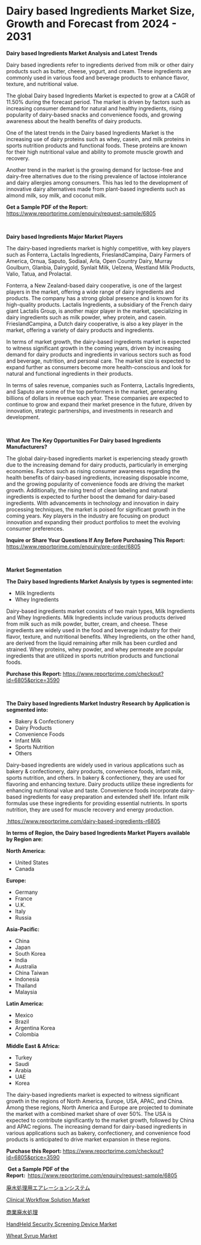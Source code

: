 <p><h1>Dairy based Ingredients Market Size, Growth and Forecast from 2024 - 2031</h1></p><p><strong>Dairy based Ingredients Market Analysis and Latest Trends</strong></p>
<p><p>Dairy based ingredients refer to ingredients derived from milk or other dairy products such as butter, cheese, yogurt, and cream. These ingredients are commonly used in various food and beverage products to enhance flavor, texture, and nutritional value.</p><p>The global Dairy based Ingredients Market is expected to grow at a CAGR of 11.50% during the forecast period. The market is driven by factors such as increasing consumer demand for natural and healthy ingredients, rising popularity of dairy-based snacks and convenience foods, and growing awareness about the health benefits of dairy products.</p><p>One of the latest trends in the Dairy based Ingredients Market is the increasing use of dairy proteins such as whey, casein, and milk proteins in sports nutrition products and functional foods. These proteins are known for their high nutritional value and ability to promote muscle growth and recovery.</p><p>Another trend in the market is the growing demand for lactose-free and dairy-free alternatives due to the rising prevalence of lactose intolerance and dairy allergies among consumers. This has led to the development of innovative dairy alternatives made from plant-based ingredients such as almond milk, soy milk, and coconut milk.</p></p>
<p><strong>Get a Sample PDF of the Report:&nbsp;</strong> <a href="https://www.reportprime.com/enquiry/request-sample/6805">https://www.reportprime.com/enquiry/request-sample/6805</a></p>
<p>&nbsp;</p>
<p><strong>Dairy based Ingredients Major Market Players</strong></p>
<p><p>The dairy-based ingredients market is highly competitive, with key players such as Fonterra, Lactalis Ingredients, FrieslandCampina, Dairy Farmers of America, Ornua, Saputo, Sodiaal, Arla, Open Country Dairy, Murray Goulburn, Glanbia, Dairygold, Synlait Milk, Uelzena, Westland Milk Products, Valio, Tatua, and Prolactal.</p><p>Fonterra, a New Zealand-based dairy cooperative, is one of the largest players in the market, offering a wide range of dairy ingredients and products. The company has a strong global presence and is known for its high-quality products. Lactalis Ingredients, a subsidiary of the French dairy giant Lactalis Group, is another major player in the market, specializing in dairy ingredients such as milk powder, whey protein, and casein. FrieslandCampina, a Dutch dairy cooperative, is also a key player in the market, offering a variety of dairy products and ingredients.</p><p>In terms of market growth, the dairy-based ingredients market is expected to witness significant growth in the coming years, driven by increasing demand for dairy products and ingredients in various sectors such as food and beverage, nutrition, and personal care. The market size is expected to expand further as consumers become more health-conscious and look for natural and functional ingredients in their products.</p><p>In terms of sales revenue, companies such as Fonterra, Lactalis Ingredients, and Saputo are some of the top performers in the market, generating billions of dollars in revenue each year. These companies are expected to continue to grow and expand their market presence in the future, driven by innovation, strategic partnerships, and investments in research and development.</p></p>
<p>&nbsp;</p>
<p><strong>What Are The Key Opportunities For Dairy based Ingredients Manufacturers?</strong></p>
<p><p>The global dairy-based ingredients market is experiencing steady growth due to the increasing demand for dairy products, particularly in emerging economies. Factors such as rising consumer awareness regarding the health benefits of dairy-based ingredients, increasing disposable income, and the growing popularity of convenience foods are driving the market growth. Additionally, the rising trend of clean labeling and natural ingredients is expected to further boost the demand for dairy-based ingredients. With advancements in technology and innovation in dairy processing techniques, the market is poised for significant growth in the coming years. Key players in the industry are focusing on product innovation and expanding their product portfolios to meet the evolving consumer preferences.</p></p>
<p><strong>Inquire or Share Your Questions If Any Before Purchasing This Report:</strong> <a href="https://www.reportprime.com/enquiry/pre-order/6805">https://www.reportprime.com/enquiry/pre-order/6805</a></p>
<p>&nbsp;</p>
<p><strong>Market Segmentation</strong></p>
<p><strong>The Dairy based Ingredients Market Analysis by types is segmented into:</strong></p>
<p><ul><li>Milk Ingredients</li><li>Whey Ingredients</li></ul></p>
<p><p>Dairy-based ingredients market consists of two main types, Milk Ingredients and Whey Ingredients. Milk Ingredients include various products derived from milk such as milk powder, butter, cream, and cheese. These ingredients are widely used in the food and beverage industry for their flavor, texture, and nutritional benefits. Whey Ingredients, on the other hand, are derived from the liquid remaining after milk has been curdled and strained. Whey proteins, whey powder, and whey permeate are popular ingredients that are utilized in sports nutrition products and functional foods.</p></p>
<p><strong>Purchase this Report:&nbsp;</strong><a href="https://www.reportprime.com/checkout?id=6805&price=3590">https://www.reportprime.com/checkout?id=6805&price=3590</a></p>
<p>&nbsp;</p>
<p><strong>The Dairy based Ingredients Market Industry Research by Application is segmented into:</strong></p>
<p><ul><li>Bakery & Confectionery</li><li>Dairy Products</li><li>Convenience Foods</li><li>Infant Milk</li><li>Sports Nutrition</li><li>Others</li></ul></p>
<p><p>Dairy-based ingredients are widely used in various applications such as bakery & confectionery, dairy products, convenience foods, infant milk, sports nutrition, and others. In bakery & confectionery, they are used for flavoring and enhancing texture. Dairy products utilize these ingredients for enhancing nutritional value and taste. Convenience foods incorporate dairy-based ingredients for easy preparation and extended shelf life. Infant milk formulas use these ingredients for providing essential nutrients. In sports nutrition, they are used for muscle recovery and energy production.</p></p>
<p><a href="https://www.reportprime.com/dairy-based-ingredients-r6805">&nbsp;https://www.reportprime.com/dairy-based-ingredients-r6805</a></p>
<p><strong>In terms of Region, the Dairy based Ingredients Market Players available by Region are:</strong></p>
<p>
    <p> <strong> North America: </strong>
        <ul>
            <li>United States</li>
            <li>Canada</li>
        </ul>
        </p> 
    <p> <strong> Europe: </strong>
        <ul>
            <li>Germany</li>
            <li>France</li>
            <li>U.K.</li>
            <li>Italy</li>
            <li>Russia</li>
        </ul>
        </p> 
    <p> <strong> Asia-Pacific: </strong>
        <ul>
            <li>China</li>
            <li>Japan</li>
            <li>South Korea</li>
            <li>India</li>
            <li>Australia</li>
            <li>China Taiwan</li>
            <li>Indonesia</li>
            <li>Thailand</li>
            <li>Malaysia</li>
        </ul>
        </p> 
    <p> <strong> Latin America: </strong>
        <ul>
            <li>Mexico</li>
            <li>Brazil</li>
            <li>Argentina Korea</li>
            <li>Colombia</li>
        </ul>
        </p> 
    <p> <strong> Middle East & Africa: </strong>
        <ul>
            <li>Turkey</li>
            <li>Saudi</li>
            <li>Arabia</li>
            <li>UAE</li>
            <li>Korea</li>
        </ul>
    </p>
    </p>
<p><p>The dairy-based ingredients market is expected to witness significant growth in the regions of North America, Europe, USA, APAC, and China. Among these regions, North America and Europe are projected to dominate the market with a combined market share of over 50%. The USA is expected to contribute significantly to the market growth, followed by China and APAC regions. The increasing demand for dairy-based ingredients in various applications such as bakery, confectionery, and convenience food products is anticipated to drive market expansion in these regions.</p></p>
<p><strong>Purchase this Report: </strong><a href="https://www.reportprime.com/checkout?id=6805&price=3590">https://www.reportprime.com/checkout?id=6805&price=3590</a></p>
<p>&nbsp;<strong>Get a Sample PDF of the Report:&nbsp;&nbsp;</strong><a href="https://www.reportprime.com/enquiry/request-sample/6805">https://www.reportprime.com/enquiry/request-sample/6805</a></p>
<p><strong></strong></p>
<p><p><a href="https://medium.com/@elishelacruz56456/2024%E5%B9%B4%E3%81%8B%E3%82%892031%E5%B9%B4%E3%81%BE%E3%81%A7%E3%81%AE%E9%96%93%E3%81%AB6-%E3%81%AEcagr%E3%81%A7%E6%8B%A1%E5%A4%A7%E3%81%99%E3%82%8B%E5%BB%83%E6%B0%B4%E5%87%A6%E7%90%86%E5%B8%82%E5%A0%B4%E3%81%AE%E3%82%A8%E3%82%A2%E3%83%AC%E3%83%BC%E3%82%B7%E3%83%A7%E3%83%B3%E3%82%B7%E3%82%B9%E3%83%86%E3%83%A0%E3%81%AB%E9%96%A2%E3%81%99%E3%82%8B%E6%B4%9E%E5%AF%9F-d9f96f5bc487">廃水処理用エアレーションシステム</a></p><p><a href="https://issuu.com/reportprime-2/docs/clinical-workflow-solution-market-size-2030.pptx">Clinical Workflow Solution Market</a></p><p><a href="https://medium.com/@frankfurter35566/%E6%AC%A1%E3%81%AE%E6%96%87%E7%AB%A0%E3%82%92%E6%97%A5%E6%9C%AC%E8%AA%9E%E3%81%AB%E7%BF%BB%E8%A8%B3%E3%81%97%E3%81%BE%E3%81%99-2024%E5%B9%B4%E3%81%8B%E3%82%892031%E5%B9%B4%E3%81%BE%E3%81%A7%E3%81%AE%E6%9C%9F%E9%96%93%E3%81%AB%E4%BA%88%E6%B8%AC%E3%81%95%E3%82%8C%E3%82%8B%E5%9C%B0%E5%9F%9F%E5%88%A5%E8%A6%8B%E9%80%9A%E3%81%97-%E7%AB%B6%E4%BA%89%E6%88%A6%E7%95%A5%E3%81%AB%E3%82%88%E3%82%8B%E3%82%B0%E3%83%AD%E3%83%BC%E3%83%90%E3%83%AB%E5%95%86%E6%A5%AD%E6%8E%92%E6%B0%B4%E5%87%A6%E7%90%86%E5%B8%82%E5%A0%B4%E3%81%AE%E8%A6%8F%E6%A8%A1%E3%81%A8%E5%B8%82%E5%A0%B4%E3%83%88%E3%83%AC%E3%83%B3%E3%83%89%E5%88%86%E6%9E%90-a37ee39c5bcc">商業廃水処理</a></p><p><a href="https://medium.com/@patriciahanson2013/handheld-security-screening-device-market-a-global-and-regional-analysis-2024-2031-c9214fc9146f">HandHeld Security Screening Device Market</a></p><p><a href="https://github.com/angelajermaine/Market-Research-Report-List-4/blob/main/wheat-syrup-market.md">Wheat Syrup Market</a></p></p>